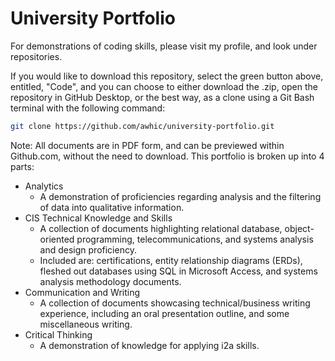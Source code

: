# University Portfolio

For demonstrations of coding skills, please visit my profile, and look under repositories. 

If you would like to download this repository, select the
green button above, entitled, "Code", and you can choose to either download the .zip, open the repository in GitHub Desktop, or the best way, as a clone using a
Git Bash terminal with the following command:

```bash
git clone https://github.com/awhic/university-portfolio.git
```
Note: All documents are in PDF form, and can be previewed within Github.com, without the need to download.
This portfolio is broken up into 4 parts: 
- Analytics
  - A demonstration of proficiencies regarding analysis and the filtering of data into qualitative information.
- CIS Technical Knowledge and Skills
  - A collection of documents highlighting relational database, object-oriented programming, telecommunications, and systems analysis and design proficiency.
  - Included are: certifications, entity relationship diagrams (ERDs), fleshed out databases using SQL in Microsoft Access, and systems analysis methodology documents.
- Communication and Writing
  - A collection of documents showcasing technical/business writing experience, including an oral presentation outline, and some miscellaneous writing.
- Critical Thinking
  - A demonstration of knowledge for applying i2a skills.
